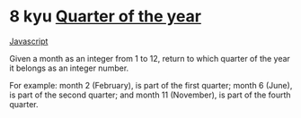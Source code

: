 # 8 kyu [Quarter of the year](https://www.codewars.com/kata/5ce9c1000bab0b001134f5af)

<!-- START LANGUAGE_LINKS -->

[Javascript](./javascript.js)

<!-- END LANGUAGE_LINKS -->

Given a month as an integer from 1 to 12, return to which quarter of the year it belongs as an integer
 number.

For example: month 2 (February), is part of the first quarter; month 6 (June), is part of the second quarter; and month 11 (November), is part of the fourth quarter.
